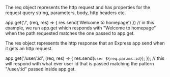 The req object represents the http request and has properties for the request query string, parameters, body, http headers etc. 

app.get('/', (req, res) => {
	res.send('Welcome to homepage')
}) // in this example, we run app.get which responds with "Welcome to homepage"  when the path requested matches the one passed to app.get.

The res object represents the http response that an Express app send when it gets an http request.

app.get('/user/:id', (req, res) => {
	res.send(`user ${req.params.id}`);
});
// this will respond with what ever user id that is passed matching the pattern "/user/:id" passed inside app.get.

